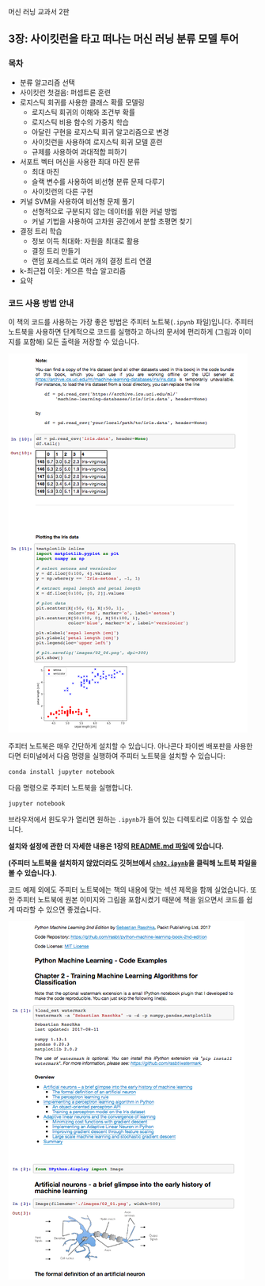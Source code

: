 머신 러닝 교과서 2판


## 3장: 사이킷런을 타고 떠나는 머신 러닝 분류 모델 투어

### 목차

- 분류 알고리즘 선택
- 사이킷런 첫걸음: 퍼셉트론 훈련
- 로지스틱 회귀를 사용한 클래스 확률 모델링
  - 로지스틱 회귀의 이해와 조건부 확률
  - 로지스틱 비용 함수의 가중치 학습
  - 아달린 구현을 로지스틱 회귀 알고리즘으로 변경
  - 사이킷런을 사용하여 로지스틱 회귀 모델 훈련
  - 규제를 사용하여 과대적합 피하기
- 서포트 벡터 머신을 사용한 최대 마진 분류
  - 최대 마진
  - 슬랙 변수를 사용하여 비선형 분류 문제 다루기
  - 사이킷런의 다른 구현
- 커널 SVM을 사용하여 비선형 문제 풀기
  - 선형적으로 구분되지 않는 데이터를 위한 커널 방법
  - 커널 기법을 사용하여 고차원 공간에서 분할 초평면 찾기
- 결정 트리 학습
  - 정보 이득 최대화: 자원을 최대로 활용
  - 결정 트리 만들기
  - 랜덤 포레스트로 여러 개의 결정 트리 연결
- k-최근접 이웃: 게으른 학습 알고리즘
- 요약

### 코드 사용 방법 안내

이 책의 코드를 사용하는 가장 좋은 방법은 주피터 노트북(`.ipynb` 파일)입니다. 주피터 노트북을 사용하면 단계적으로 코드를 실행하고 하나의 문서에 편리하게 (그림과 이미지를 포함해) 모든 출력을 저장할 수 있습니다.

![](../ch02/images/jupyter-example-1.png)

주피터 노트북은 매우 간단하게 설치할 수 있습니다. 아나콘다 파이썬 배포판을 사용한다면 터미널에서 다음 명령을 실행하여 주피터 노트북을 설치할 수 있습니다:

    conda install jupyter notebook

다음 명령으로 주피터 노트북을 실행합니다.

    jupyter notebook

브라우저에서 윈도우가 열리면 원하는 `.ipynb`가 들어 있는 디렉토리로 이동할 수 있습니다.

**설치와 설정에 관한 더 자세한 내용은 1장의 [README.md 파일](../ch01/README.md)에 있습니다.**

**(주피터 노트북을 설치하지 않았더라도 깃허브에서 [`ch02.ipynb`](https://github.com/rickiepark/python-machine-learning-book-3rd-edition/blob/master/ch02/ch02.ipynb)을 클릭해 노트북 파일을 볼 수 있습니다.)**.

코드 예제 외에도 주피터 노트북에는 책의 내용에 맞는 섹션 제목을 함께 실었습니다. 또한 주피터 노트북에 원본 이미지와 그림을 포함시켰기 때문에 책을 읽으면서 코드를 쉽게 따라할 수 있으면 좋겠습니다.

![](../ch02/images/jupyter-example-2.png)